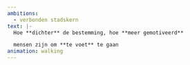 ```yaml
---
ambitions:
  - verbonden stadskern
text: |-
  Hoe **dichter** de bestemming, hoe **meer gemotiveerd**

  mensen zijn om **te voet** te gaan
animation: walking
---
```

